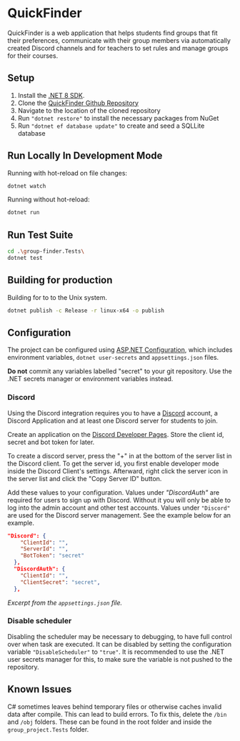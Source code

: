 # QuickFinder
QuickFinder is a web application that helps students find groups that fit their preferences, communicate with their group members via automatically created Discord channels and for teachers to set rules and manage groups for their courses.

## Setup

1.  Install the [.NET 8 SDK](https://dotnet.microsoft.com/en-us/download/dotnet/8.0).
2.  Clone the [QuickFinder Github Repository](https://github.com/QuickFinderOrg/QuickFinder)
3.  Navigate to the location of the cloned repository
4.  Run `"dotnet restore"` to install the necessary packages from NuGet
5.  Run `"dotnet ef database update"` to create and seed a SQLLite database

## Run Locally In Development Mode

Running with hot-reload on file changes:

```bash
dotnet watch
```

Running without hot-reload:

```bash
dotnet run
```

## Run Test Suite

```bash
cd .\group-finder.Tests\
dotnet test
```

## Building for production

Building for to to the Unix system.

```bash
dotnet publish -c Release -r linux-x64 -o publish
```

## Configuration

The project can be configured using [ASP.NET Configuration](https://learn.microsoft.com/en-us/aspnet/core/fundamentals/configuration/?view=aspnetcore-9.0), which includes environment variables, `dotnet user-secrets` and `appsettings.json` files.

**Do not** commit any variables labelled "secret" to your git repository. Use the .NET secrets manager or environment variables instead.

### Discord

Using the Discord integration requires you to have a [Discord](https://discord.com) account, a Discord Application and at least one Discord server for students to join.

Create an application on the [Discord Developer Pages](https://discord.com/developers/applications). Store the client id, secret and bot token for later.

To create a discord server, press the "+" in at the bottom of the server list in the Discord client. To get the server id, you first enable developer mode inside the Discord Client's settings. Afterward, right click the server icon in the server list and click the "Copy Server ID" button.

Add these values to your configuration. Values under *"DiscordAuth"* are required for users to sign up with Discord. Without it you will only be able to log into the admin account and other test accounts. Values under `"Discord"` are used for the Discord server management. See the example below for an example.

```json
"Discord": {
    "ClientId": "",
    "ServerId": "",
    "BotToken": "secret"
  },
  "DiscordAuth": {
    "ClientId": "",
    "ClientSecret": "secret",
  },
```

*Excerpt from the `appsettings.json` file.*

### Disable scheduler

Disabling the scheduler may be necessary to debugging, to have full control over when task are executed. It can be disabled by setting the configuration variable `"DisableScheduler"` to `"true"`. It is recommended to use the .NET user secrets manager for this, to make sure the variable is not pushed to the repository.

## Known Issues

C# sometimes leaves behind temporary files or otherwise caches invalid data after compile.
This can lead to build errors. To fix this, delete the `/bin` and `/obj` folders. These can be found in the root folder and inside the `group_project.Tests` folder.

